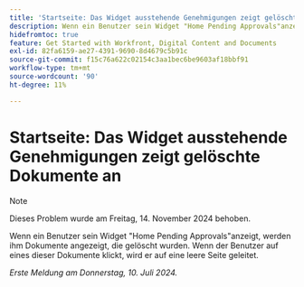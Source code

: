 ```yaml
---
title: 'Startseite: Das Widget ausstehende Genehmigungen zeigt gelöschte Dokumente an'
description: Wenn ein Benutzer sein Widget "Home Pending Approvals"anzeigt, werden ihm Dokumente angezeigt, die gelöscht wurden. Wenn der Benutzer auf eines dieser Dokumente klickt, wird er auf eine leere Seite geleitet.
hidefromtoc: true
feature: Get Started with Workfront, Digital Content and Documents
exl-id: 82fa6159-ae27-4391-9690-8d4679c5b91c
source-git-commit: f15c76a622c02154c3aa1bec6be9603af18bbf91
workflow-type: tm+mt
source-wordcount: '90'
ht-degree: 11%

---
```


# Startseite: Das Widget ausstehende Genehmigungen zeigt gelöschte Dokumente an

>[!NOTE]
>
>Dieses Problem wurde am Freitag, 14. November 2024 behoben.

Wenn ein Benutzer sein Widget &quot;Home Pending Approvals&quot;anzeigt, werden ihm Dokumente angezeigt, die gelöscht wurden. Wenn der Benutzer auf eines dieser Dokumente klickt, wird er auf eine leere Seite geleitet.

_Erste Meldung am Donnerstag, 10. Juli 2024._
